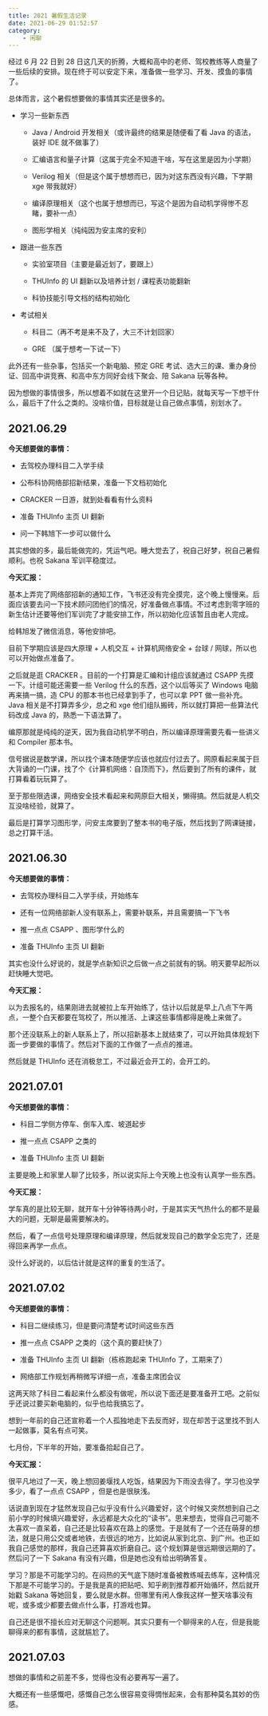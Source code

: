 ```yaml
---
title: 2021 暑假生活记录
date: 2021-06-29 01:52:57
category:
    - 闲聊
---
```


经过 6 月 22 日到 28 日这几天的折腾，大概和高中的老师、驾校教练等人商量了一些后续的安排。现在终于可以安定下来，准备做一些学习、开发、摸鱼的事情了。

<!-- more -->

总体而言，这个暑假想要做的事情其实还是很多的。

- 学习一些新东西

  - Java / Android 开发相关（或许最终的结果是随便看了看 Java 的语法，装好 IDE 就不做事了）

  - 汇编语言和量子计算（这属于完全不知道干啥，写在这里是因为小学期）

  - Verilog 相关（但是这个属于想想而已，因为对这东西没有兴趣，下学期 xge 带我就好）

  - 编译原理相关（这个也属于想想而已，写这个是因为自动机学得惨不忍睹，要补一点）

  - 图形学相关（纯纯因为安主席的安利）

- 跟进一些东西

  - 实验室项目（主要是最近划了，要跟上）

  - THUInfo 的 UI 翻新以及培养计划 / 课程表功能翻新

  - 科协技能引导文档的结构初始化

- 考试相关

  - 科目二（再不考是来不及了，大三不计划回家）

  - GRE （属于想考一下试一下）

此外还有一些杂事，包括买一个新电脑、预定 GRE 考试、选大三的课、重办身份证、回高中讲竞赛、和高中东方同好会线下聚会、陪 Sakana 玩等各种。

因为想做的事情很多，所以想着不如就在这里开一个日记贴，就每天写一下想干什么，最后干了什么之类的。没啥价值，目标就是让自己做点事情，别划水了。

## 2021.06.29

**今天想要做的事情：**

- 去驾校办理科目二入学手续

- 公布科协网络部招新结果，准备一下文档初始化

- CRACKER 一日游，就到处看看有什么资料

- 准备 THUInfo 主页 UI 翻新

- 问一下韩旭下一步可以做什么

其实想做的多，最后能做完的，凭运气吧。睡大觉去了，祝自己好梦，祝自己暑假顺利。也祝 Sakana 军训平稳度过。

**今天汇报：**

基本上弄完了网络部招新的通知工作，飞书还没有完全摸完，这个晚上慢慢来。后面应该要去问一下技术顾问团他们的情况，好准备做点事情。不过考虑到零字班的新生估计还要等他们军训完了才能安排工作，所以初始化应该暂且由老人完成。

给韩旭发了微信消息，等他安排吧。

目前下学期应该是四大原理 + 人机交互 + 计算机网络安全 + 台球 / 网球，所以也可以开始做点准备了。

之后就是逛 CRACKER 。目前的一个打算是汇编和计组应该就通过 CSAPP 先摸一下。计组可能还需要一些 Verilog 什么的东西，这个以后等买了 Windows 电脑再来搞一搞，造 CPU 的那本书也已经拿到手了，也可以拿 PPT 做一些补充。 Java 相关是不打算弄多少，总之和 xge 他们组队搬砖，所以就打算把一些算法代码改成 Java 的，熟悉一下语法算了。

编原那就是纯纯的逆天，因为我自动机学不明白，所以编译原理需要先看一些讲义和 Compiler 那本书。

信号据说是数学课，所以找个课本随便学应该也就应付过去了。网原看起来属于巨大背诵的一门课，找了个《计算机网络：自顶而下》，然后要到了所有的课件，就打算看着玩玩算了。

至于那些限选课，网络安全技术看起来和网原巨大相关，懒得搞。然后就是人机交互没啥经验，就算了。

最后是打算学习图形学，问安主席要到了整本书的电子版，然后找到了网课链接，总之打算干活。

## 2021.06.30

**今天想要做的事情：**

- 去驾校办理科目二入学手续，开始练车

- 还有一位网络部新人没有联系上，需要补联系，并且需要搞一下飞书

- 推一点点 CSAPP 、图形学什么的

- 准备 THUInfo 主页 UI 翻新

其实也没什么好说的，就是学点新知识之后做一点之前就有的锅。明天要早起所以赶快睡大觉吧。

**今天汇报：**

以为去报名的，结果刚进去就被拉上车开始练了，估计以后就是早上八点下午两点，一整个白天都要在驾校了，所以推活、上课这些事情都得是晚上来做了。

那个还没联系上的新人联系上了，所以招新基本上就结束了，可以开始具体规划下面一步要做的事情了。然后对下面的工作做了一点点的推进。

然后就是 THUInfo 还在消极怠工，不过最近会开工的，会开工的。

## 2021.07.01

**今天想要做的事情：**

- 科目二学侧方停车、倒车入库、坡道起步

- 推一点点 CSAPP 之类的

- 准备 THUInfo 主页 UI 翻新

主要是晚上和家里人聊了比较多，所以说实际上今天晚上也没有认真学一些东西。

**今天汇报：**

学车真的是比较无聊，就开车十分钟等待两小时，于是其实天气热什么的都不是最大的问题，无聊是最需要解决的。

然后，看了一点信号处理原理和编译原理，然后就发现自己的数学全忘完了，还是得回来再学一点点。

没什么好说的，以后估计就是这样的重复的生活了。

## 2021.07.02

**今天想要做的事情：**

- 科目二继续练习，但是要问清楚考试时间这些东西

- 推一点点 CSAPP 之类的（这个真的要赶快了）

- 准备 THUInfo 主页 UI 翻新（栋栋跑起来 THUInfo 了，工期来了）

- 网络部工作规划再稍微写详细一点，准备主席团会议

这两天除了科目二看起来什么都没有做呢，所以说下面还是要准备开工吧。之前似乎还说过要买新电脑的，似乎也给我搞忘了。

想到一年前的自己还宣称着一个人孤独地走下去反而好，现在却苦于这里找不到人一起做事，莫名有点可笑。

七月份，下半年的开始，要准备拾起自己了。

**今天汇报：**

很平凡地过了一天，晚上想回姜堰找人吃饭，结果因为下雨没去得了。学习也没学多少，看了一点点 CSAPP ，但是也是很肤浅。

话说直到现在才猛然发现自己似乎没有什么兴趣爱好，这个时候又突然想到自己之前小学的时候填兴趣爱好，永远都是大众化的“读书”。思来想去，觉得自己可能不太喜欢一直呆着，自己还是比较喜欢在路上的感觉。于是就有了一个还在萌芽的想法，就是只用公交或者地铁，去很远的地方，比如说从家到北京、到广州。也正如我自己感觉的那样，我自己还算喜欢折磨自己。这个规划算是很远期很远期的了。然后问了一下 Sakana 有没有兴趣，但是她也没有给出明确答复。

学习？那是不可能学习的。在闷热的天气底下随时准备被教练喊去练车，这种情况下那是不可能学习的。于是我是真的把贴吧、知乎刷到推荐都开始循环，然后就开始戳 Sakana 等她回复，要么就是水群。但哪里有闲人像我这样一整天啥事没有呢，或多或少都要去做点什么事，打游戏也算。

自己还是很不擅长应对无聊这个问题啊。其实只要有一个聊得来的人在，但是我能聊得来的都有事情，这就尴尬了。

## 2021.07.03

想做的事情和之前差不多，觉得也没有必要再写一遍了。

大概还有一些感慨吧，感慨自己怎么很容易变得惆怅起来，会有那种莫名其妙的伤感。